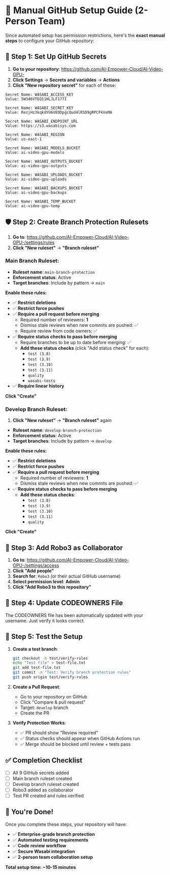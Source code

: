 # 🎯 Manual GitHub Setup Guide (2-Person Team)

Since automated setup has permission restrictions, here's the **exact manual steps** to configure your GitHub repository:

## 🔐 Step 1: Set Up GitHub Secrets

1. **Go to your repository**: https://github.com/AI-Empower-Cloud/AI-Video-GPU-
2. **Click Settings** → **Secrets and variables** → **Actions**
3. **Click "New repository secret"** for each of these:

```
Secret Name: WASABI_ACCESS_KEY
Value: 5W346VTEQ11HLJLF177I

Secret Name: WASABI_SECRET_KEY
Value: RezjHz3kqkdYU6VEODpgcQud4lR5D9gRPCFkVeMA

Secret Name: WASABI_ENDPOINT_URL
Value: https://s3.wasabisys.com

Secret Name: WASABI_REGION
Value: us-east-1

Secret Name: WASABI_MODELS_BUCKET
Value: ai-video-gpu-models

Secret Name: WASABI_OUTPUTS_BUCKET
Value: ai-video-gpu-outputs

Secret Name: WASABI_UPLOADS_BUCKET
Value: ai-video-gpu-uploads

Secret Name: WASABI_BACKUPS_BUCKET
Value: ai-video-gpu-backups

Secret Name: WASABI_TEMP_BUCKET
Value: ai-video-gpu-temp
```

## 🛡️ Step 2: Create Branch Protection Rulesets

1. **Go to**: https://github.com/AI-Empower-Cloud/AI-Video-GPU-/settings/rules
2. **Click "New ruleset"** → **"Branch ruleset"**

### **Main Branch Ruleset:**
- **Ruleset name**: `main-branch-protection`
- **Enforcement status**: Active
- **Target branches**: Include by pattern → `main`

**Enable these rules:**
- ✅ **Restrict deletions**
- ✅ **Restrict force pushes**
- ✅ **Require a pull request before merging**
  - Required number of reviewers: **1**
  - Dismiss stale reviews when new commits are pushed: ✅
  - Require review from code owners: ✅
- ✅ **Require status checks to pass before merging**
  - Require branches to be up to date before merging: ✅
  - **Add these status checks** (click "Add status check" for each):
    - `test (3.8)`
    - `test (3.9)`
    - `test (3.10)`
    - `test (3.11)`
    - `quality`
    - `wasabi-tests`
- ✅ **Require linear history**

**Click "Create"**

### **Develop Branch Ruleset:**
1. **Click "New ruleset"** → **"Branch ruleset"** again
- **Ruleset name**: `develop-branch-protection`
- **Enforcement status**: Active
- **Target branches**: Include by pattern → `develop`

**Enable these rules:**
- ✅ **Restrict deletions**
- ✅ **Restrict force pushes**
- ✅ **Require a pull request before merging**
  - Required number of reviewers: **1**
  - Dismiss stale reviews when new commits are pushed: ✅
- ✅ **Require status checks to pass before merging**
  - **Add these status checks**:
    - `test (3.8)`
    - `test (3.9)`
    - `test (3.10)`
    - `test (3.11)`
    - `quality`

**Click "Create"**

## 👥 Step 3: Add Robo3 as Collaborator

1. **Go to**: https://github.com/AI-Empower-Cloud/AI-Video-GPU-/settings/access
2. **Click "Add people"**
3. **Search for**: `Robo3` (or their actual GitHub username)
4. **Select permission level**: **Admin**
5. **Click "Add Robo3 to this repository"**

## 📝 Step 4: Update CODEOWNERS File

The CODEOWNERS file has been automatically updated with your username. Just verify it looks correct.

## 🧪 Step 5: Test the Setup

1. **Create a test branch**:
   ```bash
   git checkout -b test/verify-rules
   echo "Test file" > test-file.txt
   git add test-file.txt
   git commit -m "Test: Verify branch protection rules"
   git push origin test/verify-rules
   ```

2. **Create a Pull Request**:
   - Go to your repository on GitHub
   - Click "Compare & pull request"
   - Target: `develop` branch
   - Create the PR

3. **Verify Protection Works**:
   - ✅ PR should show "Review required"
   - ✅ Status checks should appear when GitHub Actions run
   - ✅ Merge should be blocked until review + tests pass

## ✅ Completion Checklist

- [ ] All 9 GitHub secrets added
- [ ] Main branch ruleset created
- [ ] Develop branch ruleset created
- [ ] Robo3 added as collaborator
- [ ] Test PR created and rules verified

## 🚀 You're Done!

Once you complete these steps, your repository will have:
- ✅ **Enterprise-grade branch protection**
- ✅ **Automated testing requirements**
- ✅ **Code review workflow**
- ✅ **Secure Wasabi integration**
- ✅ **2-person team collaboration setup**

**Total setup time: ~10-15 minutes**
